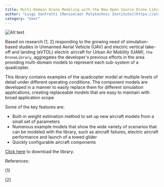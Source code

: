 ```yaml
---
title: Multi-Domain Drone Modeling with the New Open Source Drone Library (Free)
author: "Luigi Vanfretti [Rensselaer Polytechnic Institute](https://alsetlab.github.io)"
category: "User"
---
```

![Alt text](SystemModeler_Aircraft.png 'Drone Library')

Based on research [1, 2] responding to the growing need of simulation-based studies in Unmanned Aerial Vehicle (UAV) and electric vertical take-off and landing (eVTOL) electric aircraft for Urban Air Mobility (UAM), <code>the DroneLibrary</code>, aggregates the developer's previous efforts in the area providing multi-domain models to represent each sub-system of a quadcopter.

This library contains examples of the quadcopter model at multiple levels of detail under different operating conditions. The component models are developed in a manner to easily replace them for different simulation applications, creating replaceable models that are easy to maintain with broad application scope.

Some of the key features are:
- Built-in weight estimation method to set up new aircraft models from a small set of parameters
- Numerous example models that show the wide variety of scenarios that can be modeled with the library, such as aircraft failures, electric aircraft performance and launch of a towed glider
- Quickly configurable aircraft components

[Click here](https://github.com/ALSETLab/Modelica-Drone-3D-FMI) to download the library.

References:

[1] 

[2] 